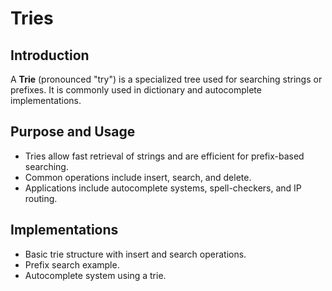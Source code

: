 # Tries

## Introduction

A **Trie** (pronounced "try") is a specialized tree used for searching strings or prefixes. It is commonly used in dictionary and autocomplete implementations.

## Purpose and Usage

-   Tries allow fast retrieval of strings and are efficient for prefix-based searching.
-   Common operations include insert, search, and delete.
-   Applications include autocomplete systems, spell-checkers, and IP routing.

## Implementations

-   Basic trie structure with insert and search operations.
-   Prefix search example.
-   Autocomplete system using a trie.
